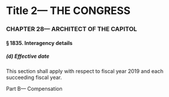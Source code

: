 
# Title 2— THE CONGRESS
### CHAPTER 28— ARCHITECT OF THE CAPITOL
#### § 1835. Interagency details
##### (d) Effective date

This section shall apply with respect to fiscal year 2019 and each succeeding fiscal year.

Part B— Compensation
